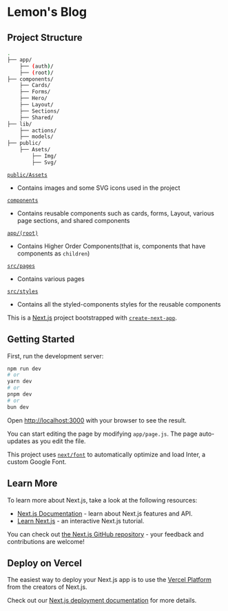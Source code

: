 
# Lemon's Blog

## Project Structure

```bash
.
├── app/
    ├── (auth)/
    ├── (root)/
├── components/
    ├── Cards/
    ├── Forms/
    ├── Hero/
    ├── Layout/
    ├── Sections/
    ├── Shared/
├── lib/
    ├── actions/
    ├── models/
├── public/
    ├── Asets/
        ├── Img/
        ├── Svg/


```

[`public/Assets`]("./public/Assets")

- Contains images and some SVG icons used in the project

[`components`]("./src/components")

- Contains reusable components such as cards, forms, Layout, various page sections, and shared components

[`app/(root)`]("./src/HOC")

- Contains Higher Order Components(that is, components that have components as `children`)

[`src/pages`]("./src/pages")

- Contains various pages

[`src/styles`]("./src/styles")

- Contains all the styled-components styles for the reusable components

This is a [Next.js](https://nextjs.org/) project bootstrapped with [`create-next-app`](https://github.com/vercel/next.js/tree/canary/packages/create-next-app).

## Getting Started

First, run the development server:

```bash
npm run dev
# or
yarn dev
# or
pnpm dev
# or
bun dev
```

Open [http://localhost:3000](http://localhost:3000) with your browser to see the result.

You can start editing the page by modifying `app/page.js`. The page auto-updates as you edit the file.

This project uses [`next/font`](https://nextjs.org/docs/basic-features/font-optimization) to automatically optimize and load Inter, a custom Google Font.

## Learn More

To learn more about Next.js, take a look at the following resources:

- [Next.js Documentation](https://nextjs.org/docs) - learn about Next.js features and API.
- [Learn Next.js](https://nextjs.org/learn) - an interactive Next.js tutorial.

You can check out [the Next.js GitHub repository](https://github.com/vercel/next.js/) - your feedback and contributions are welcome!

## Deploy on Vercel

The easiest way to deploy your Next.js app is to use the [Vercel Platform](https://vercel.com/new?utm_medium=default-template&filter=next.js&utm_source=create-next-app&utm_campaign=create-next-app-readme) from the creators of Next.js.

Check out our [Next.js deployment documentation](https://nextjs.org/docs/deployment) for more details.
